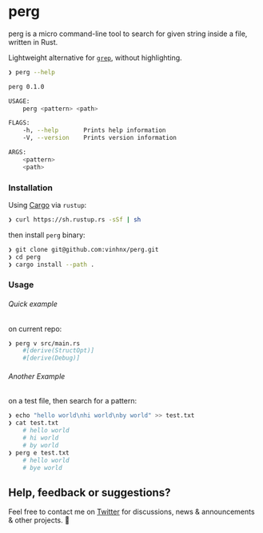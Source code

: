 # perg

perg is a micro command-line tool to search for given string inside a file, written in Rust. 

Lightweight alternative for [`grep`](http://man7.org/linux/man-pages/man1/grep.1.html), without highlighting.

```bash
❯ perg --help

perg 0.1.0

USAGE:
    perg <pattern> <path>

FLAGS:
    -h, --help       Prints help information
    -V, --version    Prints version information

ARGS:
    <pattern>
    <path>
```

### Installation

Using [Cargo](https://doc.rust-lang.org/cargo/getting-started/installation.html) via `rustup`:

```bash
❯ curl https://sh.rustup.rs -sSf | sh
```

then install `perg` binary:

```bash
❯ git clone git@github.com:vinhnx/perg.git
❯ cd perg
❯ cargo install --path .
```

### Usage

###### Quick example

on current repo:
```bash
❯ perg v src/main.rs
    #[derive(StructOpt)]
    #[derive(Debug)]
```

###### Another Example

on a test file, then search for a pattern:
```bash
❯ echo "hello world\nhi world\nby world" >> test.txt
❯ cat test.txt
    # hello world
    # hi world
    # by world
❯ perg e test.txt
    # hello world
    # bye world
```

## Help, feedback or suggestions?

Feel free to contact me on [Twitter](https://twitter.com/vinhnx) for discussions, news & announcements & other projects. :rocket:
